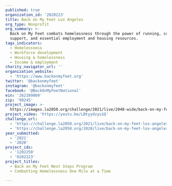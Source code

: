 ```yaml
---
published: true
organization_id: '2020223'
title: Back on My Feet Los Angeles
org_type: Nonprofit
org_summary: >-
  Back on My Feet combats homelessness through the power of running, community
  support, and essential employment and housing resources.
tags_indicators:
  - Homelessness
  - Workforce development
  - Housing & homelessness
  - Income & employment
charity_navigator_url: ''
organization_website:
  - 'https://www.backonmyfeet.org'
twitter: '@backonmyfeet'
instagram: '@backonmyfeet'
facebook: '@BackOnMyFeetNational'
ein: '262109809'
zip: '90245'
project_image: >-
  https://images.la2050.org/challenge/2021/live/2048-wide/back-on-my-feet-los-angeles.jpg
project_video: 'https://youtu.be/LBtyydzyu1Q'
challenge_url:
  - 'https://challenge.la2050.org/2021/live/back-on-my-feet-los-angeles/'
  - 'https://challenge.la2050.org/2020/live/back-on-my-feet-los-angeles/'
year_submitted:
  - '2021'
  - '2020'
project_ids:
  - '1202250'
  - '0202223'
project_titles:
  - Back on My Feet Next Steps Program
  - Combatting Homelessness One Mile at a Time

---
```

